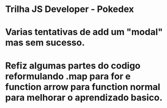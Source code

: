 # Trilha JS Developer - Pokedex

# Varias tentativas de add um "modal" mas sem sucesso.
# Refiz algumas partes do codigo reformulando .map para for e function arrow para function normal para melhorar o aprendizado basico.